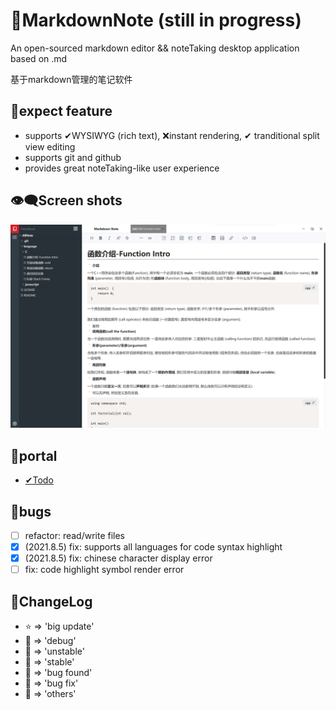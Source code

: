 # 📕MarkdownNote (still in progress)
An open-sourced markdown editor && noteTaking desktop application based on .md

基于markdown管理的笔记软件

## 💖expect feature

* supports ✔WYSIWYG (rich text), ❌instant rendering, ✔ tranditional split view editing
* supports git and github
* provides great noteTaking-like user experience

## 👁‍🗨Screen shots
![screenshot](./src/assets/readme/2021.8.5.png)

## 🚪portal
- [✔Todo](src/TODO.md)

## 🐛bugs
- [ ] refactor: read/write files
- [x] (2021.8.5) fix: supports all languages for code syntax highlight
- [x] (2021.8.5) fix: chinese character display error 
- [ ] fix: code highlight symbol render error

## 💬ChangeLog
* ⭐ => 'big update'
* 💙 => 'debug'
* 💛 => 'unstable'
* 💚 => 'stable'
* 🧡 => 'bug found'
* 🖤 => 'bug fix'
* 🤍 => 'others'
